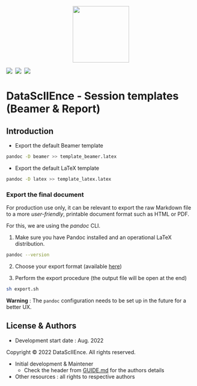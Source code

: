 
<p align="center">
<img src="https://datasciience-ensiie.github.io/assets/img/logo_DS_transparent_alt.png" width="150"/>
</p>

<img src="https://img.shields.io/static/v1?label=DataScIIEnce&message=Associative project&color=007bff"/>&nbsp;&nbsp;<img src="https://img.shields.io/static/v1?label=Languages&message=Markdown, Pandoc, LaTeX&color=ff0000"/>&nbsp;&nbsp;<img src="https://img.shields.io/static/v1?label=Restriction&message=Open to public&color=26c601"/>


# DataScIIEnce - Session templates (Beamer & Report)

## Introduction

- Export the default Beamer template
```bash
pandoc -D beamer >> template_beamer.latex
```

- Export the default LaTeX template
```bash
pandoc -D latex >> template_latex.latex
```


### Export the final document

For production use only, it can be relevant to export the raw Markdown file to a more *user-friendly*, printable document format such as HTML or PDF.

For this, we are using the *pandoc* CLI.

1. Make sure you have Pandoc installed and an operational LaTeX distribution.
```bash
pandoc --version
```

2. Choose your export format (available [here](https://pandoc.org/demos.html))

3. Perform the export procedure (the output file will be open at the end)
```bash
sh export.sh
```

**Warning** : The `pandoc` configuration needs to be set up in the future for a better UX.


## License & Authors

- Development start date : Aug. 2022

Copyright &copy; 2022 DataScIIEnce. All rights reserved.

- Initial development & Maintener
    - Check the header from [GUIDE.md](GUIDE.md) for the authors details
- Other resources : all rights to respective authors